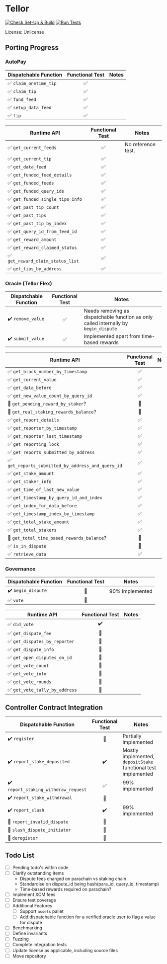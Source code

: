 # Tellor

[![Check Set-Up & Build](https://github.com/evilrobot-01/substrate-pallets/actions/workflows/check.yml/badge.svg?branch=tellor)](https://github.com/evilrobot-01/substrate-pallets/actions/workflows/check.yml)
[![Run Tests](https://github.com/evilrobot-01/substrate-pallets/actions/workflows/test.yml/badge.svg?branch=tellor)](https://github.com/evilrobot-01/substrate-pallets/actions/workflows/test.yml)

License: Unlicense

## Porting Progress

### AutoPay

| Dispatchable Function                  |  Functional Test   | Notes |
|----------------------------------------|:------------------:|-------|
| :white_check_mark: `claim_onetime_tip` | :white_check_mark: |       |
| :white_check_mark: `claim_tip`         | :white_check_mark: |       |
| :white_check_mark: `fund_feed`         | :white_check_mark: |       |
| :white_check_mark: `setup_data_feed`   | :white_check_mark: |       |
| :white_check_mark: `tip`               | :white_check_mark: |       |

| Runtime API                                       |   Functional Test   | Notes              |
|---------------------------------------------------|:-------------------:|--------------------|
| :white_check_mark: `get_current_feeds`            | :white_check_mark:  | No reference test. |
| :white_check_mark: `get_current_tip`              | :white_check_mark:  |                    |
| :white_check_mark: `get_data_feed`                | :white_check_mark:  |                    |
| :white_check_mark: `get_funded_feed_details `     | :white_check_mark:  |                    |
| :white_check_mark: `get_funded_feeds`             | :white_check_mark:  |                    |
| :white_check_mark: `get_funded_query_ids`         | :white_check_mark:  |                    |
| :white_check_mark: `get_funded_single_tips_info`  | :white_check_mark:  |                    |
| :white_check_mark: `get_past_tip_count`           | :white_check_mark:  |                    |
| :white_check_mark: `get_past_tips`                | :white_check_mark:  |                    |
| :white_check_mark: `get_past_tip_by_index`        | :white_check_mark:  |                    |
| :white_check_mark: `get_query_id_from_feed_id`    | :white_check_mark:  |                    |
| :white_check_mark: `get_reward_amount`            | :white_check_mark:  |                    |
| :white_check_mark: `get_reward_claimed_status`    | :white_check_mark:  |                    |
| :white_check_mark: `get_reward_claim_status_list` | :white_check_mark:  |                    |
| :white_check_mark: `get_tips_by_address`          | :white_check_mark:  |                    |

### Oracle (Tellor Flex)

| Dispatchable Function              |   Functional Test   | Notes                                                                                |
|------------------------------------|:-------------------:|--------------------------------------------------------------------------------------|
| :heavy_check_mark: `remove_value`  | :white_check_mark:  | Needs removing as dispatchable function as only called internally by `begin_dispute` |
| :heavy_check_mark: `submit_value`  | :white_check_mark:  | Implemented apart from time-based rewards                                            |

| Runtime API                                                        |    Functional Test    | Notes |
|--------------------------------------------------------------------|:---------------------:|-------|
| :white_check_mark: `get_block_number_by_timestamp`                 |  :white_check_mark:   |       |
| :white_check_mark: `get_current_value`                             |  :white_check_mark:   |       |
| :white_check_mark: `get_data_before`                               |  :white_check_mark:   |       |
| :white_check_mark: `get_new_value_count_by_query_id`               |  :white_check_mark:   |       |
| :white_square_button: `get_pending_reward_by_staker`?              | :white_square_button: |       |
| :white_square_button: `get_real_staking_rewards_balance`?          | :white_square_button: |       |
| :white_check_mark: `get_report_details`                            |  :white_check_mark:   |       |
| :white_check_mark: `get_reporter_by_timestamp`                     |  :white_check_mark:   |       |
| :white_check_mark: `get_reporter_last_timestamp`                   |  :white_check_mark:   |       |
| :white_check_mark: `get_reporting_lock`                            |  :white_check_mark:   |       |
| :white_check_mark: `get_reports_submitted_by_address`              |  :white_check_mark:   |       |
| :white_check_mark: `get_reports_submitted_by_address_and_query_id` |  :white_check_mark:   |       |
| :white_check_mark: `get_stake_amount`                              |  :white_check_mark:   |       |
| :white_check_mark: `get_staker_info`                               |  :white_check_mark:   |       |
| :white_check_mark: `get_time_of_last_new_value`                    |  :white_check_mark:   |       |
| :white_check_mark: `get_timestamp_by_query_id_and_index`           |  :white_check_mark:   |       |
| :white_check_mark: `get_index_for_data_before`                     |  :white_check_mark:   |       |
| :white_check_mark: `get_timestamp_index_by_timestamp`              |  :white_check_mark:   |       |
| :white_check_mark: `get_total_stake_amount`                        |  :white_check_mark:   |       |
| :white_check_mark: `get_total_stakers`                             |  :white_check_mark:   |       |
| :white_square_button: `get_total_time_based_rewards_balance`?      | :white_square_button: |       |
| :white_check_mark: `is_in_dispute`                                 | :white_square_button: |       |
| :white_check_mark: `retrieve_data`                                 |  :white_check_mark:   |       |

### Governance

| Dispatchable Function              |    Functional Test     | Notes           |
|------------------------------------|:----------------------:|-----------------|
| :heavy_check_mark: `begin_dispute` | :white_square_button:  | 90% implemented |
| :white_check_mark: `vote`          | :white_square_button:  |                 |

| Runtime API                                     |    Functional Test    | Notes |
|-------------------------------------------------|:---------------------:|-------|
| :white_check_mark: `did_vote`                   |  :heavy_check_mark:   |       |
| :white_check_mark: `get_dispute_fee`            | :white_square_button: |       |
| :white_check_mark: `get_disputes_by_reporter`   | :white_square_button: |       |
| :white_check_mark: `get_dispute_info`           | :white_square_button: |       |
| :white_check_mark: `get_open_disputes_on_id`    | :white_square_button: |       |
| :white_check_mark: `get_vote_count`             | :white_square_button: |       |
| :white_check_mark: `get_vote_info`              | :white_square_button: |       |
| :white_check_mark: `get_vote_rounds`            | :white_square_button: |       |
| :white_check_mark: `get_vote_tally_by_address`  | :white_square_button: |       |

## Controller Contract Integration

| Dispatchable Function                                |    Functional Test    | Notes                                                          |
|------------------------------------------------------|:---------------------:|----------------------------------------------------------------|
| :heavy_check_mark: `register`                        | :white_square_button: | Partially implemented                                          |
| :heavy_check_mark: `report_stake_deposited`          |  :heavy_check_mark:   | Mostly implemented, `depositStake` functional test implemented |
| :heavy_check_mark: `report_staking_withdraw_request` |  :white_check_mark:   | 99% implemented                                                |
| :heavy_check_mark: `report_stake_withdrawal`         | :white_square_button: |                                                                |
| :heavy_check_mark: `report_slash`                    |  :heavy_check_mark:   | 99% implemented                                                |
| :white_square_button: `report_invalid_dispute`       | :white_square_button: |                                                                |
| :white_square_button: `slash_dispute_initiator`      | :white_square_button: |                                                                |
| :white_square_button: `deregister`                   | :white_square_button: |                                                                |

## Todo List
- [ ] Pending todo's within code
- [ ] Clarify outstanding items
  - Dispute fees charged on parachain vs staking chain
  - Standardise on dispute_id being hash(para_id, query_id, timestamp)
  - Time-based rewards required on parachain?
- [ ] Implement XCM fees
- [ ] Ensure test coverage
- [ ] Additional Features
  - [ ] Support `assets` pallet
  - [ ] Add dispatchable function for a verified oracle user to flag a value for dispute
- [ ] Benchmarking
- [ ] Define invariants
- [ ] Fuzzing
- [ ] Complete integration tests
- [ ] Update license as applicable, including source files
- [ ] Move repository